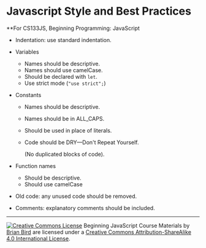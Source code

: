 # Javascript Style and Best Practices

**For CS133JS, Beginning Programming: JavaScript



- Indentation: use standard indentation.

- Variables

  - Names should be descriptive.
  - Names should use camelCase.
  - Should be declared with `let`.
  - Use strict mode (`"use strict";`)

- Constants

  - Names should be descriptive.

  - Names should be in ALL_CAPS.

  - Should be used in place of literals.

  - Code should be DRY&mdash;Don't Repeat Yourself.

    (No duplicated blocks of code).

- Function names

  - Should be descriptive.
  - Should use camelCase

- Old code: any unused code should be removed.

- Comments: explanatory comments should be included.

  









------

[![Creative Commons License](https://i.creativecommons.org/l/by-sa/4.0/88x31.png)](http://creativecommons.org/licenses/by-sa/4.0/) Beginning JavaScript Course Materials by [Brian Bird](https://profbird.online) are licensed under a [Creative Commons Attribution-ShareAlike 4.0 International License](http://creativecommons.org/licenses/by-sa/4.0/). 